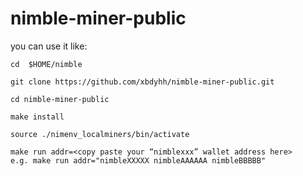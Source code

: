 # nimble-miner-public
you can use it like:
```
cd  $HOME/nimble

git clone https://github.com/xbdyhh/nimble-miner-public.git

cd nimble-miner-public

make install

source ./nimenv_localminers/bin/activate

make run addr=<copy paste your “nimblexxx” wallet address here>
e.g. make run addr="nimbleXXXXX nimbleAAAAAA nimbleBBBBB"

```

